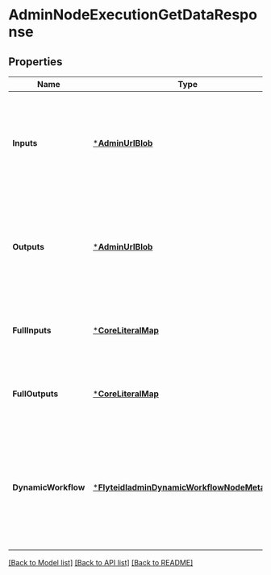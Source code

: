 # AdminNodeExecutionGetDataResponse

## Properties
Name | Type | Description | Notes
------------ | ------------- | ------------- | -------------
**Inputs** | [***AdminUrlBlob**](adminUrlBlob.md) | Signed url to fetch a core.LiteralMap of node execution inputs. Deprecated: Please use full_inputs instead. | [optional] [default to null]
**Outputs** | [***AdminUrlBlob**](adminUrlBlob.md) | Signed url to fetch a core.LiteralMap of node execution outputs. Deprecated: Please use full_outputs instead. | [optional] [default to null]
**FullInputs** | [***CoreLiteralMap**](coreLiteralMap.md) | Full_inputs will only be populated if they are under a configured size threshold. | [optional] [default to null]
**FullOutputs** | [***CoreLiteralMap**](coreLiteralMap.md) | Full_outputs will only be populated if they are under a configured size threshold. | [optional] [default to null]
**DynamicWorkflow** | [***FlyteidladminDynamicWorkflowNodeMetadata**](flyteidladminDynamicWorkflowNodeMetadata.md) | Optional Workflow closure for a dynamically generated workflow, in the case this node yields a dynamic workflow we return its structure here. | [optional] [default to null]

[[Back to Model list]](../README.md#documentation-for-models) [[Back to API list]](../README.md#documentation-for-api-endpoints) [[Back to README]](../README.md)


